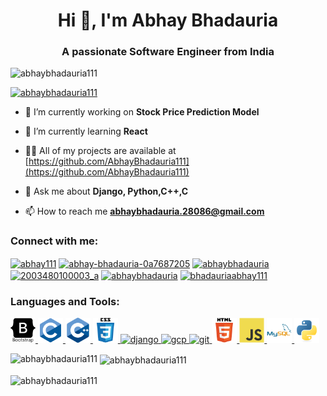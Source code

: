 <h1 align="center">Hi 👋, I'm Abhay Bhadauria</h1>
<h3 align="center">A passionate Software Engineer from India</h3>

<p align="left"> <img src="https://komarev.com/ghpvc/?username=abhaybhadauria111&label=Profile%20views&color=0e75b6&style=flat" alt="abhaybhadauria111" /> </p>

<p align="left"> <a href="https://github.com/ryo-ma/github-profile-trophy"><img src="https://github-profile-trophy.vercel.app/?username=abhaybhadauria111" alt="abhaybhadauria111" /></a> </p>

- 🔭 I’m currently working on **Stock Price Prediction Model**

- 🌱 I’m currently learning **React**

- 👨‍💻 All of my projects are available at [https://github.com/AbhayBhadauria111](https://github.com/AbhayBhadauria111)

- 💬 Ask me about **Django, Python,C++,C**

- 📫 How to reach me **abhaybhadauria.28086@gmail.com**

<h3 align="left">Connect with me:</h3>
<p align="left">
<a href="https://codepen.io/abhay111" target="blank"><img align="center" src="https://raw.githubusercontent.com/rahuldkjain/github-profile-readme-generator/master/src/images/icons/Social/codepen.svg" alt="abhay111" height="30" width="40" /></a>
<a href="https://linkedin.com/in/abhay-bhadauria-0a7687205" target="blank"><img align="center" src="https://raw.githubusercontent.com/rahuldkjain/github-profile-readme-generator/master/src/images/icons/Social/linked-in-alt.svg" alt="abhay-bhadauria-0a7687205" height="30" width="40" /></a>
<a href="https://www.codechef.com/users/abhaybhadauria" target="blank"><img align="center" src="https://cdn.jsdelivr.net/npm/simple-icons@3.1.0/icons/codechef.svg" alt="abhaybhadauria" height="30" width="40" /></a>
<a href="https://www.hackerrank.com/2003480100003_a" target="blank"><img align="center" src="https://raw.githubusercontent.com/rahuldkjain/github-profile-readme-generator/master/src/images/icons/Social/hackerrank.svg" alt="2003480100003_a" height="30" width="40" /></a>
<a href="https://www.leetcode.com/abhaybhadauria" target="blank"><img align="center" src="https://raw.githubusercontent.com/rahuldkjain/github-profile-readme-generator/master/src/images/icons/Social/leet-code.svg" alt="abhaybhadauria" height="30" width="40" /></a>
<a href="https://auth.geeksforgeeks.org/user/bhadauriaabhay111" target="blank"><img align="center" src="https://raw.githubusercontent.com/rahuldkjain/github-profile-readme-generator/master/src/images/icons/Social/geeks-for-geeks.svg" alt="bhadauriaabhay111" height="30" width="40" /></a>
</p>

<h3 align="left">Languages and Tools:</h3>  

<p align="left"> <a href="https://getbootstrap.com" target="_blank" rel="noreferrer"> <img src="https://raw.githubusercontent.com/devicons/devicon/master/icons/bootstrap/bootstrap-plain-wordmark.svg" alt="bootstrap" width="40" height="40"/> </a> <a href="https://www.cprogramming.com/" target="_blank" rel="noreferrer"> <img src="https://raw.githubusercontent.com/devicons/devicon/master/icons/c/c-original.svg" alt="c" width="40" height="40"/> </a> <a href="https://www.w3schools.com/cpp/" target="_blank" rel="noreferrer"> <img src="https://raw.githubusercontent.com/devicons/devicon/master/icons/cplusplus/cplusplus-original.svg" alt="cplusplus" width="40" height="40"/> </a> <a href="https://www.w3schools.com/css/" target="_blank" rel="noreferrer"> <img src="https://raw.githubusercontent.com/devicons/devicon/master/icons/css3/css3-original-wordmark.svg" alt="css3" width="40" height="40"/> </a> <a href="https://www.djangoproject.com/" target="_blank" rel="noreferrer"> <img src="https://cdn.worldvectorlogo.com/logos/django.svg" alt="django" width="40" height="40"/> </a> <a href="https://cloud.google.com" target="_blank" rel="noreferrer"> <img src="https://www.vectorlogo.zone/logos/google_cloud/google_cloud-icon.svg" alt="gcp" width="40" height="40"/> </a> <a href="https://git-scm.com/" target="_blank" rel="noreferrer"> <img src="https://www.vectorlogo.zone/logos/git-scm/git-scm-icon.svg" alt="git" width="40" height="40"/> </a> <a href="https://www.w3.org/html/" target="_blank" rel="noreferrer"> <img src="https://raw.githubusercontent.com/devicons/devicon/master/icons/html5/html5-original-wordmark.svg" alt="html5" width="40" height="40"/> </a> <a href="https://developer.mozilla.org/en-US/docs/Web/JavaScript" target="_blank" rel="noreferrer"> <img src="https://raw.githubusercontent.com/devicons/devicon/master/icons/javascript/javascript-original.svg" alt="javascript" width="40" height="40"/> </a> <a href="https://www.mysql.com/" target="_blank" rel="noreferrer"> <img src="https://raw.githubusercontent.com/devicons/devicon/master/icons/mysql/mysql-original-wordmark.svg" alt="mysql" width="40" height="40"/> </a> <a href="https://www.python.org" target="_blank" rel="noreferrer"> <img src="https://raw.githubusercontent.com/devicons/devicon/master/icons/python/python-original.svg" alt="python" width="40" height="40"/> </a> </p>  

<p><img align="left" src="https://github-readme-stats.vercel.app/api/top-langs?username=abhaybhadauria111&show_icons=true&locale=en&layout=compact" alt="abhaybhadauria111" /></p>  

<p>&nbsp;<img align="center" src="https://github-readme-stats.vercel.app/api?username=abhaybhadauria111&show_icons=true&locale=en" alt="abhaybhadauria111" /></p>  

<p><img align="center" src="https://github-readme-streak-stats.herokuapp.com/?user=abhaybhadauria111&" alt="abhaybhadauria111" /></p>  


